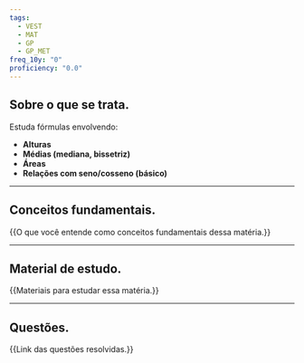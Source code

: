 ```yaml
---
tags:
  - VEST
  - MAT
  - GP
  - GP_MET
freq_10y: "0"
proficiency: "0.0"
---
```

## Sobre o que se trata.

Estuda fórmulas envolvendo:

- **Alturas**
- **Médias (mediana, bissetriz)**
- **Áreas**
- **Relações com seno/cosseno (básico)**

--- 
## Conceitos fundamentais.

{{O que você entende como conceitos fundamentais dessa matéria.}}

---
## Material de estudo.

{{Materiais para estudar essa matéria.}}

--- 
## Questões.

{{Link das questões resolvidas.}}